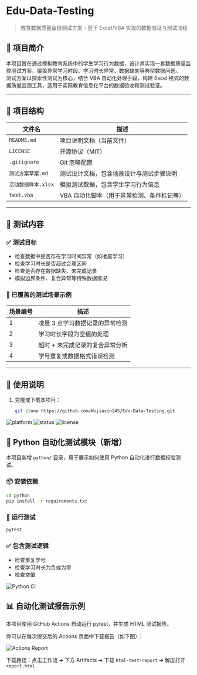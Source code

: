 # Edu-Data-Testing

> 教育数据质量监控测试方案 - 基于 Excel/VBA 实现的数据验证与测试流程

## 📘 项目简介

本项目旨在通过模拟教育系统中的学生学习行为数据，设计并实现一套数据质量监控测试方案，覆盖异常学习时段、学习时长异常、数据缺失等典型数据问题。  
测试方案以探索性测试为核心，结合 VBA 自动化处理手段，构建 Excel 格式的数据质量监测工具，适用于实际教育信息化平台的数据验收和测试验证。

---

## 📂 项目结构

| 文件名               | 描述 |
|----------------------|------|
| `README.md`          | 项目说明文档（当前文件） |
| `LICENSE`            | 开源协议（MIT） |
| `.gitignore`         | Git 忽略配置 |
| `测试方案草案.md`     | 测试设计文档，包含场景设计与测试步骤说明 |
| `活动数据样本.xlsx`   | 模拟测试数据，包含学生学习行为信息 |
| `test.vba` | VBA 自动化脚本（用于异常检测、条件标记等） |

---

## 🧪 测试内容

### ✅ 测试目标

- 检查数据中是否存在学习时间异常（如凌晨学习）
- 检查学习时长是否超过合理区间
- 检查是否存在数据缺失、未完成记录
- 模拟边界条件、复合异常等特殊数据情况

### 🧪 已覆盖的测试场景示例

| 场景编号 | 描述 |
|----------|------|
| 1        | 凌晨 3 点学习数据记录的异常检测 |
| 2        | 学习时长字段为空值的处理 |
| 3        | 超时 + 未完成记录的复合异常分析 |
| 4        | 学号重复或数据格式错误检测 |

---

## 🧰 使用说明

1. 克隆或下载本项目：
   ```bash
   git clone https://github.com/Wujiaxin245/Edu-Data-Testing.git

![platform](https://img.shields.io/badge/platform-Excel--VBA-blue)
![status](https://img.shields.io/badge/status-maintained-brightgreen)
![license](https://img.shields.io/badge/license-MIT-lightgrey)


## 🧪 Python 自动化测试模块（新增）

本项目新增 `python/` 目录，用于展示如何使用 Python 自动化进行数据校验测试。

### 📦 安装依赖
```bash
cd python
pip install -r requirements.txt
```

### 🚀 运行测试
```bash
pytest
```

### ✅ 包含测试逻辑
- 检查重复学号
- 检查学习时长为负或为零
- 检查空值

![Python CI](https://github.com/Wujiaxin245/Edu-Data-Testing/actions/workflows/python-tests.yml/badge.svg)

## 📊 自动化测试报告示例

本项目使用 GitHub Actions 自动运行 pytest，并生成 HTML 测试报告。

你可以在每次提交后的 Actions 页面中下载报告（如下图）：

![Actions Report](https://github.com/Wujiaxin245/Edu-Data-Testing/actions)

下载路径：点击工作流 ➜ 下方 Artifacts ➜ 下载 `html-test-report` ➜ 解压打开 `report.html`


